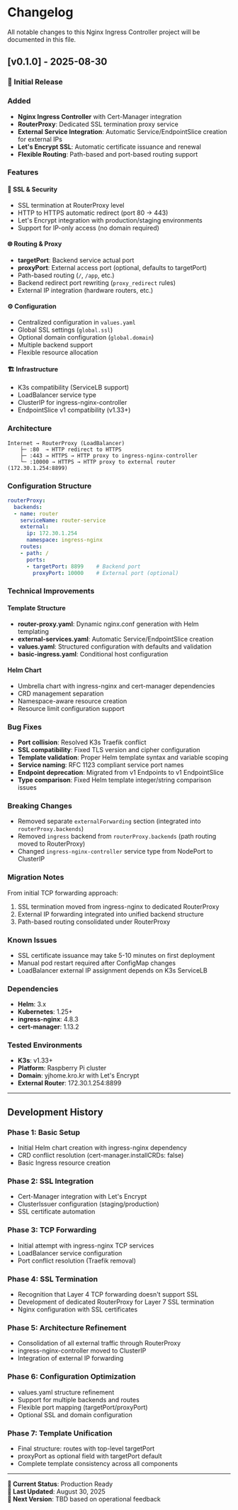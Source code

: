 # Changelog

All notable changes to this Nginx Ingress Controller project will be documented in this file.

## [v0.1.0] - 2025-08-30

### 🎉 Initial Release

### Added
- **Nginx Ingress Controller** with Cert-Manager integration
- **RouterProxy**: Dedicated SSL termination proxy service
- **External Service Integration**: Automatic Service/EndpointSlice creation for external IPs
- **Let's Encrypt SSL**: Automatic certificate issuance and renewal
- **Flexible Routing**: Path-based and port-based routing support

### Features

#### 🔐 SSL & Security
- SSL termination at RouterProxy level
- HTTP to HTTPS automatic redirect (port 80 → 443)
- Let's Encrypt integration with production/staging environments
- Support for IP-only access (no domain required)

#### 🌐 Routing & Proxy
- **targetPort**: Backend service actual port
- **proxyPort**: External access port (optional, defaults to targetPort)
- Path-based routing (`/`, `/app`, etc.)
- Backend redirect port rewriting (`proxy_redirect` rules)
- External IP integration (hardware routers, etc.)

#### ⚙️ Configuration
- Centralized configuration in `values.yaml`
- Global SSL settings (`global.ssl`)
- Optional domain configuration (`global.domain`)
- Multiple backend support
- Flexible resource allocation

#### 🏗️ Infrastructure
- K3s compatibility (ServiceLB support)
- LoadBalancer service type
- ClusterIP for ingress-nginx-controller
- EndpointSlice v1 compatibility (v1.33+)

### Architecture

```
Internet → RouterProxy (LoadBalancer)
    ├─ :80  → HTTP redirect to HTTPS
    ├─ :443 → HTTPS → HTTP proxy to ingress-nginx-controller
    └─ :10000 → HTTPS → HTTP proxy to external router (172.30.1.254:8899)
```

### Configuration Structure

```yaml
routerProxy:
  backends:
  - name: router
    serviceName: router-service
    external:
      ip: 172.30.1.254
      namespace: ingress-nginx
    routes:
    - path: /
      ports:
      - targetPort: 8899    # Backend port
        proxyPort: 10000    # External port (optional)
```

### Technical Improvements

#### Template Structure
- **router-proxy.yaml**: Dynamic nginx.conf generation with Helm templating
- **external-services.yaml**: Automatic Service/EndpointSlice creation
- **values.yaml**: Structured configuration with defaults and validation
- **basic-ingress.yaml**: Conditional host configuration

#### Helm Chart
- Umbrella chart with ingress-nginx and cert-manager dependencies
- CRD management separation
- Namespace-aware resource creation
- Resource limit configuration support

### Bug Fixes
- **Port collision**: Resolved K3s Traefik conflict
- **SSL compatibility**: Fixed TLS version and cipher configuration
- **Template validation**: Proper Helm template syntax and variable scoping
- **Service naming**: RFC 1123 compliant service port names
- **Endpoint deprecation**: Migrated from v1 Endpoints to v1 EndpointSlice
- **Type comparison**: Fixed Helm template integer/string comparison issues

### Breaking Changes
- Removed separate `externalForwarding` section (integrated into `routerProxy.backends`)
- Removed `ingress` backend from `routerProxy.backends` (path routing moved to RouterProxy)
- Changed `ingress-nginx-controller` service type from NodePort to ClusterIP

### Migration Notes
From initial TCP forwarding approach:
1. SSL termination moved from ingress-nginx to dedicated RouterProxy
2. External IP forwarding integrated into unified backend structure
3. Path-based routing consolidated under RouterProxy

### Known Issues
- SSL certificate issuance may take 5-10 minutes on first deployment
- Manual pod restart required after ConfigMap changes
- LoadBalancer external IP assignment depends on K3s ServiceLB

### Dependencies
- **Helm**: 3.x
- **Kubernetes**: 1.25+
- **ingress-nginx**: 4.8.3
- **cert-manager**: 1.13.2

### Tested Environments
- **K3s**: v1.33+
- **Platform**: Raspberry Pi cluster
- **Domain**: yjhome.kro.kr with Let's Encrypt
- **External Router**: 172.30.1.254:8899

---

## Development History

### Phase 1: Basic Setup
- Initial Helm chart creation with ingress-nginx dependency
- CRD conflict resolution (cert-manager.installCRDs: false)
- Basic Ingress resource creation

### Phase 2: SSL Integration  
- Cert-Manager integration with Let's Encrypt
- ClusterIssuer configuration (staging/production)
- SSL certificate automation

### Phase 3: TCP Forwarding
- Initial attempt with ingress-nginx TCP services
- LoadBalancer service configuration
- Port conflict resolution (Traefik removal)

### Phase 4: SSL Termination
- Recognition that Layer 4 TCP forwarding doesn't support SSL
- Development of dedicated RouterProxy for Layer 7 SSL termination
- Nginx configuration with SSL certificates

### Phase 5: Architecture Refinement
- Consolidation of all external traffic through RouterProxy
- ingress-nginx-controller moved to ClusterIP
- Integration of external IP forwarding

### Phase 6: Configuration Optimization
- values.yaml structure refinement
- Support for multiple backends and routes
- Flexible port mapping (targetPort/proxyPort)
- Optional SSL and domain configuration

### Phase 7: Template Unification
- Final structure: routes with top-level targetPort
- proxyPort as optional field with targetPort default
- Complete template consistency across all components

---

**🎯 Current Status**: Production Ready  
**📅 Last Updated**: August 30, 2025  
**🚀 Next Version**: TBD based on operational feedback
